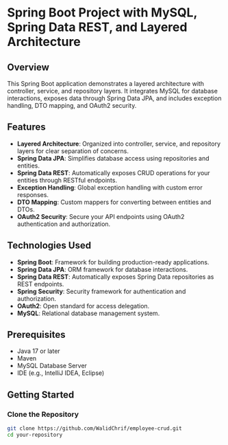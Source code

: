 # Spring Boot Project with MySQL, Spring Data REST, and Layered Architecture

## Overview

This Spring Boot application demonstrates a layered architecture with controller, service, and repository layers. It integrates MySQL for database interactions, exposes data through Spring Data JPA, and includes exception handling, DTO mapping, and OAuth2 security.

## Features

- **Layered Architecture**: Organized into controller, service, and repository layers for clear separation of concerns.
- **Spring Data JPA**: Simplifies database access using repositories and entities.
- **Spring Data REST**: Automatically exposes CRUD operations for your entities through RESTful endpoints.
- **Exception Handling**: Global exception handling with custom error responses.
- **DTO Mapping**: Custom mappers for converting between entities and DTOs.
- **OAuth2 Security**: Secure your API endpoints using OAuth2 authentication and authorization.

## Technologies Used

- **Spring Boot**: Framework for building production-ready applications.
- **Spring Data JPA**: ORM framework for database interactions.
- **Spring Data REST**: Automatically exposes Spring Data repositories as REST endpoints.
- **Spring Security**: Security framework for authentication and authorization.
- **OAuth2**: Open standard for access delegation.
- **MySQL**: Relational database management system.

## Prerequisites

- Java 17 or later
- Maven
- MySQL Database Server
- IDE (e.g., IntelliJ IDEA, Eclipse)

## Getting Started

### Clone the Repository

```bash
git clone https://github.com/WalidChrif/employee-crud.git
cd your-repository

